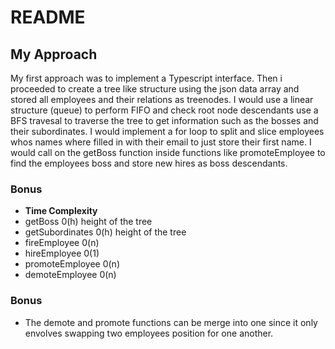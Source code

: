 # README

## My Approach
My first approach was to implement a Typescript interface. Then i proceeded to create a tree like structure using the json data array and stored all employees and their relations as treenodes. I would use a linear structure (queue) to perform FIFO and check root node descendants use a BFS travesal to traverse the tree to get information such as the bosses and their subordinates. I would implement a for loop to split and slice employees whos names where filled in with their email to just store their first name. I would call on the getBoss function inside functions like promoteEmployee to find the employees boss and store new hires as boss descendants.

### Bonus
- **Time Complexity**
- getBoss 0(h)  height of the tree 
- getSubordinates  0(h) height of the tree
- fireEmployee 0(n) 
- hireEmployee 0(1)
- promoteEmployee 0(n)
- demoteEmployee 0(n)

### Bonus
- The demote and promote functions can be merge into one since it only envolves swapping two employees position for one another.
